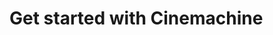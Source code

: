 # Get started with Cinemachine

<!--- This page is a landing page for getting started --->

<!--- The purpose of the section is to explain the essentials and give quick instructions to get into the mechanics with basic functional results. --->

<!--- It should give a minimum of context about the level of info the whole section provides. --->

<!--- Also include a table linking to all next level sub-pages, with short descriptions. --->

<!---  --->



<!--- CONTENT BELOW TO CLEAN UP / REDISTRIBUTE --->

<!---

Create dramatic or subtle cuts or blends, for example:

* For a cutscene where two characters exchange dialog, use three Cinemachine Cameras: one camera for a mid-shot of both characters, and separate Cinemachine Cameras for a close-up of each character. Use Timeline to synchronize audio with the Cinemachine Cameras.

* Duplicate an existing Cinemachine Camera so that both Cinemachine Cameras are in the same position in the Scene. For the second Cinemachine Camera, change the FOV or composition. When a player enters a trigger volume, Cinemachine blends from the first to the second Cinemachine Camera to emphasize a change in action.

--->

